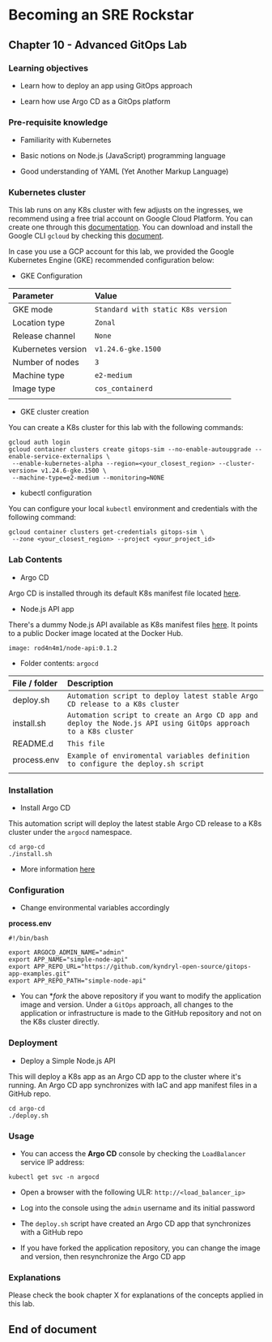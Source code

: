 # Becoming an SRE Rockstar

## Chapter 10 - Advanced GitOps Lab

### Learning objectives

* Learn how to deploy an app using GitOps approach

* Learn how use Argo CD as a GitOps platform

### Pre-requisite knowledge

*	Familiarity with Kubernetes

*	Basic notions on Node.js (JavaScript) programming language

*	Good understanding of YAML (Yet Another Markup Language)

### Kubernetes cluster

This lab runs on any K8s cluster with few adjusts on the ingresses, we recommend using a free trial account on Google Cloud Platform. You can create one through this [documentation](https://cloud.google.com/free). You can download and install the Google CLI `gcloud` by checking this [document](https://cloud.google.com/sdk/docs/install).

In case you use a GCP account for this lab, we provided the Google Kubernetes Engine (GKE) recommended configuration below:

* GKE Configuration

| **Parameter** | **Value** |
|:--------------------------------|:--------------------------------|
| GKE mode | `Standard with static K8s version` |
| Location type | `Zonal` |
| Release channel | `None` |
| Kubernetes version | `v1.24.6-gke.1500` |
| Number of nodes | `3` |
| Machine type | `e2-medium` |
| Image type | `cos_containerd` |
| | |

* GKE cluster creation

You can create a K8s cluster for this lab with the following commands:

```
gcloud auth login
gcloud container clusters create gitops-sim --no-enable-autoupgrade --enable-service-externalips \
 --enable-kubernetes-alpha --region=<your_closest_region> --cluster-version= v1.24.6-gke.1500 \
 --machine-type=e2-medium --monitoring=NONE
```

* kubectl configuration

You can configure your local `kubectl` environment and credentials with the following command:

```
gcloud container clusters get-credentials gitops-sim \
 --zone <your_closest_region> --project <your_project_id>
```

### Lab Contents

* Argo CD

Argo CD is installed through its default K8s manifest file located [here](https://raw.githubusercontent.com/argoproj/argo-cd/stable/manifests/install.yaml).

* Node.js API app

There's a dummy Node.js API available as K8s manifest files [here](https://github.com/kyndryl-open-source/gitops-app-examples.git). It points to a public Docker image located at the Docker Hub.

```
image: rod4n4m1/node-api:0.1.2
```

* Folder contents: `argocd`

| **File / folder** | **Description** |
|:--------------------------------|:--------------------------------|
| deploy.sh | `Automation script to deploy latest stable Argo CD release to a K8s cluster` |
| install.sh | `Automation script to create an Argo CD app and deploy the Node.js API using GitOps approach to a K8s cluster` |
| README.d | `This file` |
| process.env | `Example of enviromental variables definition to configure the deploy.sh script` |
| | |


### Installation

* Install Argo CD

This automation script will deploy the latest stable Argo CD release to a K8s cluster under the `argocd` namespace.

```shell
cd argo-cd
./install.sh
```

* More information [here](https://argo-cd.readthedocs.io/en/stable/getting_started/)


### Configuration

* Change environmental variables accordingly

**process.env**

```shell
#!/bin/bash

export ARGOCD_ADMIN_NAME="admin"
export APP_NAME="simple-node-api"
export APP_REPO_URL="https://github.com/kyndryl-open-source/gitops-app-examples.git"
export APP_REPO_PATH="simple-node-api"
```

* You can **fork* the above repository if you want to modify the application image and version. Under a `GitOps` approach, all changes to the application or infrastructure is made to the GitHub repository and not on the K8s cluster directly.

### Deployment

* Deploy a Simple Node.js API

This will deploy a K8s app as an Argo CD app to the cluster where it's running. An Argo CD app synchronizes with IaC and app manifest files in a GitHub repo.

```shell
cd argo-cd
./deploy.sh
```

### Usage

* You can access the **Argo CD** console by checking the `LoadBalancer` service IP address:

`kubectl get svc -n argocd`

* Open a browser with the following ULR: `http://<load_balancer_ip>`

* Log into the console using the `admin` username and its initial password

* The `deploy.sh` script have created an Argo CD app that synchronizes with a GitHub repo

* If you have forked the application repository, you can change the image and version, then resynchronize the Argo CD app

### Explanations

Please check the book chapter X for explanations of the concepts applied in this lab.

## End of document
